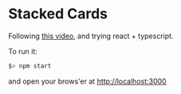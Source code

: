 # Stacked Cards

Following [this video](https://www.youtube.com/watch?v=29deL9MFfWc&ab_channel=Fireship), and trying react + typescript.

To run it:

```bash
$> npm start
```

and open your brows'er at [http://localhost:3000](http://localhost:3000)
